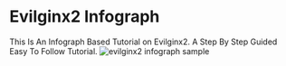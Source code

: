 # Evilginx2 Infograph
This Is An Infograph Based Tutorial on Evilginx2. A Step By Step Guided Easy To Follow Tutorial.
![evilginx2 infograph sample](https://user-images.githubusercontent.com/20941239/59695063-2f312400-921c-11e9-8b3e-fde23399a672.png)
